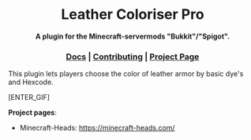 <div align="center">

  <h1>Leather Coloriser Pro</h1>

<strong>A plugin for the Minecraft-servermods "Bukkit"/"Spigot".</strong>

  <h3>
    <a href="https://github.com/LordRazen/leather-coloriser-pro/blob/master/DOCS.md">Docs</a>
    <span> | </span>
    <a href="https://github.com/LordRazen/leather-coloriser-pro/blob/master/CONTRIBUTING.md">Contributing</a>
    <span> | </span>
    <a href="[ENTER_SPIGOT_PROJECT_PAGE]">Project Page</a>
  </h3>
</div>

This plugin lets players choose the color of leather armor by basic dye's and Hexcode.

[ENTER_GIF]

**Project pages**:
* Minecraft-Heads: https://minecraft-heads.com/
